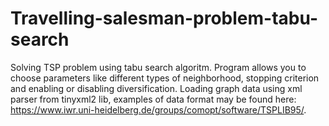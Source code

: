 # Travelling-salesman-problem-tabu-search
Solving TSP problem using tabu search algoritm.
Program allows you to choose parameters like different types of neighborhood, stopping criterion and enabling or disabling diversification.
Loading graph data using xml parser from tinyxml2 lib, examples of data format may be found here: https://www.iwr.uni-heidelberg.de/groups/comopt/software/TSPLIB95/.
